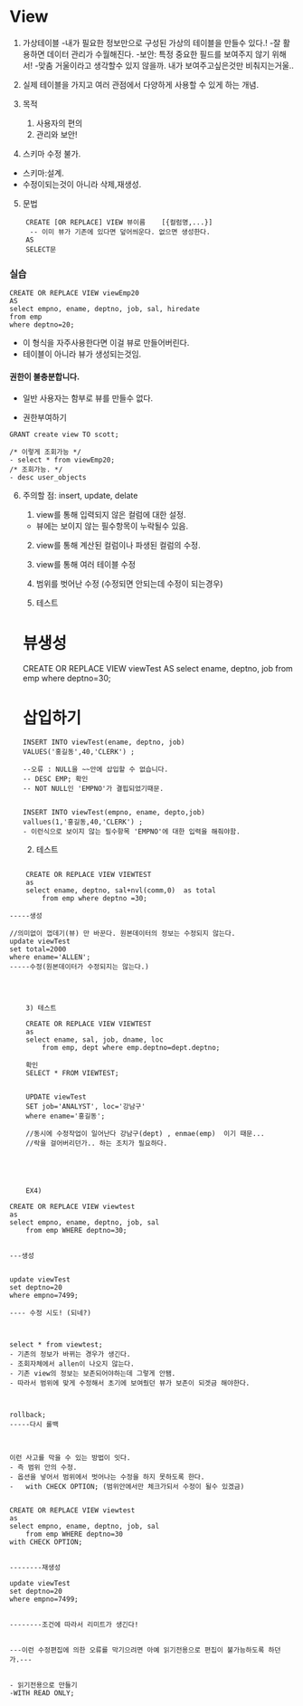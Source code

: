 # View

1) 가상테이블
	-내가 필요한 정보만으로 구성된 가상의 테이블을 만들수 있다.!
	-잘 활용하면 데이터 관리가 수월해진다.
	-보안: 특정 중요한 필드를 보여주지 않기 위해서!
	-맞춤 거울이라고 생각할수 있지 않을까. 내가 보여주고싶은것만 비춰지는거울..

2) 실제 테이블을 가지고 여러 관점에서 다양하게 사용할 수 있게 하는 개념.
3) 목적
	1) 사용자의 편의
	2) 관리와 보안!

4) 스키마 수정 불가.		
- 스키마:설계.
- 수정이되는것이 아니라 삭제,재생성.



5) 문법
~~~
	CREATE [OR REPLACE] VIEW 뷰이름	[{컬럼명,...}]	
	 -- 이미 뷰가 기존에 있다면 덮어씌운다. 없으면 생성한다.
	AS
	SELECT문
~~~

###  실습

	CREATE OR REPLACE VIEW viewEmp20
	AS 
	select empno, ename, deptno, job, sal, hiredate
	from emp
	where deptno=20;

- 이 형식을 자주사용한다면 이걸 뷰로 만들어버린다.
- 테이블이 아니라 뷰가 생성되는것임.


#### 권한이 불충분합니다.
- 일반 사용자는 함부로 뷰를 만들수 없다.

- 권한부여하기
~~~
GRANT create view TO scott;

/* 이렇게 조회가능 */
- select * from viewEmp20;		
/* 조회가능. */
- desc user_objects 	
~~~


	





6) 주의할 점: insert, update, delate
	1) view를 통해 입력되지 않은 컬럼에 대한 설정.
	- 뷰에는 보이지 않는 필수항목이 누락될수 있음.	
	2) view를 통해 계산된 컬럼이나 파생된 컬럼의 수정.
	3) view를 통해 여러 테이블 수정
	4) 범위를 벗어난 수정 (수정되면 안되는데 수정이 되는경우) 


	1) 테스트
	
	# 뷰생성
	CREATE OR REPLACE VIEW viewTest
	AS 
	select ename, deptno, job from emp 
	where deptno=30;

	# 삽입하기
	~~~
	INSERT INTO viewTest(ename, deptno, job) 
	VALUES('홍길동',40,'CLERK') ;

	--오류 : NULL을 ~~안에 삽입할 수 없습니다.	
	-- DESC EMP; 확인
	-- NOT NULL인 'EMPNO'가 결핍되었기때문.
	

	INSERT INTO viewTest(empno, ename, depto,job) 
	vallues(1,'홍길동,40,'CLERK') ;
	- 이런식으로 보이지 않는 필수항목 'EMPNO'에 대한 입력을 해줘야함.

	~~~

	
	

	2) 테스트
~~~
		
	CREATE OR REPLACE VIEW VIEWTEST
	as
	select ename, deptno, sal+nvl(comm,0)  as total
		from emp where deptno =30;
~~~
	-----생성

	//의미없이 껍데기(뷰) 만 바꾼다. 원본데이터의 정보는 수정되지 않는다.
	update viewTest
	set total=2000
	where ename='ALLEN';
	-----수정(원본데이터가 수정되지는 않는다.) 
	
~~~	



	3) 테스트

	CREATE OR REPLACE VIEW VIEWTEST
	as
	select ename, sal, job, dname, loc
		from emp, dept where emp.deptno=dept.deptno;
	
	확인
	SELECT * FROM VIEWTEST;


	UPDATE viewTest
	SET job='ANALYST', loc='강남구'
	where ename='홍길동';

	//동시에 수정작업이 일어난다 강남구(dept) , enmae(emp)  이기 때문...
	//락을 걸어버리던가.. 하는 조치가 필요하다.
		


	

	EX4) 
~~~
	CREATE OR REPLACE VIEW viewtest
	as
	select empno, ename, deptno, job, sal
		from emp WHERE deptno=30;
~~~

---생성


update viewTest
set deptno=20
where empno=7499;

---- 수정 시도! (되네?) 



select * from viewtest;
- 기존의 정보가 바뀌는 경우가 생긴다.
- 조회자체에서 allen이 나오지 않는다.
- 기존 view의 정보는 보존되어야하는데 그렇게 안됌.
- 따라서 범위에 맞게 수정해서 초기에 보여줬던 뷰가 보존이 되겟금 해야한다.



rollback;
-----다시 롤백



이런 사고를 막을 수 있는 방법이 잇다.
- 즉 범위 안의 수정.
- 옵션을 넣어서 범위에서 벗어나는 수정을 하지 못하도록 한다.
- 	with CHECK OPTION; (범위안에서만 체크가되서 수정이 될수 있겠금) 


CREATE OR REPLACE VIEW viewtest
as
select empno, ename, deptno, job, sal
	from emp WHERE deptno=30
with CHECK OPTION;


--------재생성

update viewTest
set deptno=20
where empno=7499;


--------조건에 따라서 리미트가 생긴다!


---이런 수정편집에 의한 오류를 막기으려면 아예 읽기전용으로 편집이 불가능하도록 하던가.---


- 읽기전용으로 만들기
-WITH READ ONLY;
